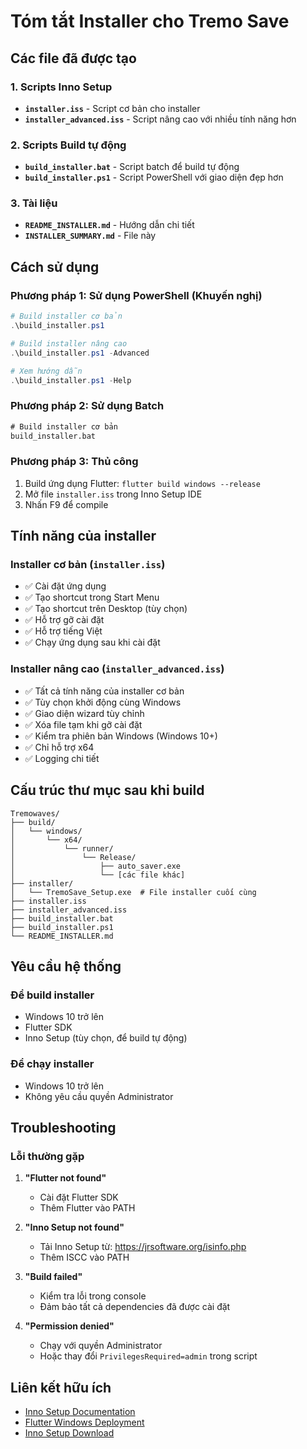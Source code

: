 # Tóm tắt Installer cho Tremo Save

## Các file đã được tạo

### 1. Scripts Inno Setup
- **`installer.iss`** - Script cơ bản cho installer
- **`installer_advanced.iss`** - Script nâng cao với nhiều tính năng hơn

### 2. Scripts Build tự động
- **`build_installer.bat`** - Script batch để build tự động
- **`build_installer.ps1`** - Script PowerShell với giao diện đẹp hơn

### 3. Tài liệu
- **`README_INSTALLER.md`** - Hướng dẫn chi tiết
- **`INSTALLER_SUMMARY.md`** - File này

## Cách sử dụng

### Phương pháp 1: Sử dụng PowerShell (Khuyến nghị)
```powershell
# Build installer cơ bản
.\build_installer.ps1

# Build installer nâng cao
.\build_installer.ps1 -Advanced

# Xem hướng dẫn
.\build_installer.ps1 -Help
```

### Phương pháp 2: Sử dụng Batch
```cmd
# Build installer cơ bản
build_installer.bat
```

### Phương pháp 3: Thủ công
1. Build ứng dụng Flutter: `flutter build windows --release`
2. Mở file `installer.iss` trong Inno Setup IDE
3. Nhấn F9 để compile

## Tính năng của installer

### Installer cơ bản (`installer.iss`)
- ✅ Cài đặt ứng dụng
- ✅ Tạo shortcut trong Start Menu
- ✅ Tạo shortcut trên Desktop (tùy chọn)
- ✅ Hỗ trợ gỡ cài đặt
- ✅ Hỗ trợ tiếng Việt
- ✅ Chạy ứng dụng sau khi cài đặt

### Installer nâng cao (`installer_advanced.iss`)
- ✅ Tất cả tính năng của installer cơ bản
- ✅ Tùy chọn khởi động cùng Windows
- ✅ Giao diện wizard tùy chỉnh
- ✅ Xóa file tạm khi gỡ cài đặt
- ✅ Kiểm tra phiên bản Windows (Windows 10+)
- ✅ Chỉ hỗ trợ x64
- ✅ Logging chi tiết

## Cấu trúc thư mục sau khi build

```
Tremowaves/
├── build/
│   └── windows/
│       └── x64/
│           └── runner/
│               └── Release/
│                   ├── auto_saver.exe
│                   └── [các file khác]
├── installer/
│   └── TremoSave_Setup.exe  # File installer cuối cùng
├── installer.iss
├── installer_advanced.iss
├── build_installer.bat
├── build_installer.ps1
└── README_INSTALLER.md
```

## Yêu cầu hệ thống

### Để build installer
- Windows 10 trở lên
- Flutter SDK
- Inno Setup (tùy chọn, để build tự động)

### Để chạy installer
- Windows 10 trở lên
- Không yêu cầu quyền Administrator

## Troubleshooting

### Lỗi thường gặp

1. **"Flutter not found"**
   - Cài đặt Flutter SDK
   - Thêm Flutter vào PATH

2. **"Inno Setup not found"**
   - Tải Inno Setup từ: https://jrsoftware.org/isinfo.php
   - Thêm ISCC vào PATH

3. **"Build failed"**
   - Kiểm tra lỗi trong console
   - Đảm bảo tất cả dependencies đã được cài đặt

4. **"Permission denied"**
   - Chạy với quyền Administrator
   - Hoặc thay đổi `PrivilegesRequired=admin` trong script

## Liên kết hữu ích

- [Inno Setup Documentation](https://jrsoftware.org/ishelp/)
- [Flutter Windows Deployment](https://docs.flutter.dev/deployment/windows)
- [Inno Setup Download](https://jrsoftware.org/isinfo.php) 